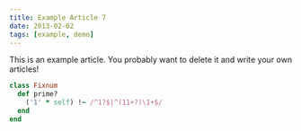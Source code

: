 ```yaml
---
title: Example Article 7
date: 2013-02-02
tags: [example, demo]
---
```


This is an example article. You probably want to delete it and write your own articles!

``` ruby
class Fixnum
  def prime?
    ('1' * self) !~ /^1?$|^(11+?)\1+$/
  end
end
```
